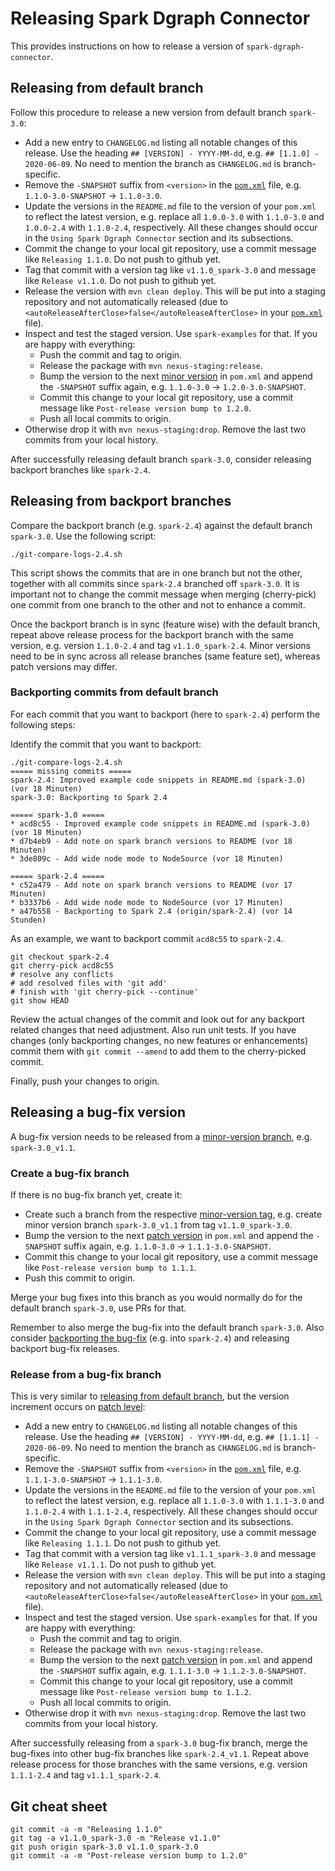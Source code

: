 # Releasing Spark Dgraph Connector

This provides instructions on how to release a version of `spark-dgraph-connector`.

## Releasing from default branch

Follow this procedure to release a new version from default branch `spark-3.0`:

- Add a new entry to `CHANGELOG.md` listing all notable changes of this release. Use the heading `## [VERSION] - YYYY-MM-dd`, e.g. `## [1.1.0] - 2020-06-09`. No need to mention the branch as `CHANGELOG.md` is branch-specific.
- Remove the `-SNAPSHOT` suffix from `<version>` in the [`pom.xml`](pom.xml) file, e.g. `1.1.0-3.0-SNAPSHOT` → `1.1.0-3.0`.
- Update the versions in the `README.md` file to the version of your `pom.xml` to reflect the latest version, e.g. replace all `1.0.0-3.0` with `1.1.0-3.0` and `1.0.0-2.4` with `1.1.0-2.4`, respectively.
  All these changes should occur in the `Using Spark Dgraph Connector` section and its subsections.
- Commit the change to your local git repository, use a commit message like `Releasing 1.1.0`. Do not push to github yet.
- Tag that commit with a version tag like `v1.1.0_spark-3.0` and message like `Release v1.1.0`. Do not push to github yet.
- Release the version with `mvn clean deploy`. This will be put into a staging repository and not automatically released (due to `<autoReleaseAfterClose>false</autoReleaseAfterClose>` in your [`pom.xml`](pom.xml) file).
- Inspect and test the staged version. Use `spark-examples` for that. If you are happy with everything:
  - Push the commit and tag to origin.
  - Release the package with `mvn nexus-staging:release`.
  - Bump the version to the next [minor version](https://semver.org/) in `pom.xml` and append the `-SNAPSHOT` suffix again, e.g. `1.1.0-3.0` → `1.2.0-3.0-SNAPSHOT`.
  - Commit this change to your local git repository, use a commit message like `Post-release version bump to 1.2.0`.
  - Push all local commits to origin.
- Otherwise drop it with `mvn nexus-staging:drop`. Remove the last two commits from your local history.

After successfully releasing default branch `spark-3.0`, consider releasing backport branches like `spark-2.4`.

## Releasing from backport branches

Compare the backport branch (e.g. `spark-2.4`) against the default branch `spark-3.0`. Use the following script:

    ./git-compare-logs-2.4.sh

This script shows the commits that are in one branch but not the other, together with all commits
since `spark-2.4` branched off `spark-3.0`. It is important not to change the commit message when
merging (cherry-pick) one commit from one branch to the other and not to enhance a commit.

Once the backport branch is in sync (feature wise) with the default branch, repeat above release process
for the backport branch with the same version, e.g. version `1.1.0-2.4` and tag `v1.1.0_spark-2.4`.
Minor versions need to be in sync across all release branches (same feature set), whereas patch versions may differ.

### Backporting commits from default branch

For each commit that you want to backport (here to `spark-2.4`) perform the following steps:

Identify the commit that you want to backport:

    ./git-compare-logs-2.4.sh
    ===== missing commits =====
    spark-2.4: Improved example code snippets in README.md (spark-3.0) (vor 18 Minuten)
    spark-3.0: Backporting to Spark 2.4

    ===== spark-3.0 =====
    * acd8c55 - Improved example code snippets in README.md (spark-3.0) (vor 18 Minuten)
    * d7b4eb9 - Add note on spark branch versions to README (vor 18 Minuten)
    * 3de809c - Add wide node mode to NodeSource (vor 18 Minuten)

    ===== spark-2.4 =====
    * c52a479 - Add note on spark branch versions to README (vor 17 Minuten)
    * b3337b6 - Add wide node mode to NodeSource (vor 17 Minuten)
    * a47b558 - Backporting to Spark 2.4 (origin/spark-2.4) (vor 14 Stunden)

As an example, we want to backport commit `acd8c55` to `spark-2.4`.

    git checkout spark-2.4
    git cherry-pick acd8c55
    # resolve any conflicts
    # add resolved files with 'git add'
    # finish with 'git cherry-pick --continue'
    git show HEAD

Review the actual changes of the commit and look out for any backport related changes that need adjustment.
Also run unit tests. If you have changes (only backporting changes, no new features or enhancements) commit
them with `git commit --amend` to add them to the cherry-picked commit.

Finally, push your changes to origin.

## Releasing a bug-fix version

A bug-fix version needs to be released from a [minor-version branch](https://semver.org/), e.g. `spark-3.0_v1.1`.

### Create a bug-fix branch

If there is no bug-fix branch yet, create it:

- Create such a branch from the respective [minor-version tag](https://semver.org/), e.g. create minor version branch `spark-3.0_v1.1` from tag `v1.1.0_spark-3.0`.
- Bump the version to the next [patch version](https://semver.org/) in `pom.xml` and append the `-SNAPSHOT` suffix again, e.g. `1.1.0-3.0` → `1.1.1-3.0-SNAPSHOT`.
- Commit this change to your local git repository, use a commit message like `Post-release version bump to 1.1.1`.
- Push this commit to origin.

Merge your bug fixes into this branch as you would normally do for the default branch `spark-3.0`, use PRs for that.

Remember to also merge the bug-fix into the default branch `spark-3.0`. Also consider [backporting the bug-fix](#backporting-commits-from-default-branch)
(e.g. into `spark-2.4`) and releasing backport bug-fix releases.

### Release from a bug-fix branch

This is very similar to [releasing from default branch](#releasing-from-default-branch),
but the version increment occurs on [patch level](https://semver.org/):

- Add a new entry to `CHANGELOG.md` listing all notable changes of this release. Use the heading `## [VERSION] - YYYY-MM-dd`, e.g. `## [1.1.1] - 2020-06-09`. No need to mention the branch as `CHANGELOG.md` is branch-specific.
- Remove the `-SNAPSHOT` suffix from `<version>` in the [`pom.xml`](pom.xml) file, e.g. `1.1.1-3.0-SNAPSHOT` → `1.1.1-3.0`.
- Update the versions in the `README.md` file to the version of your `pom.xml` to reflect the latest version, e.g. replace all `1.1.0-3.0` with `1.1.1-3.0` and `1.1.0-2.4` with `1.1.1-2.4`, respectively.
  All these changes should occur in the `Using Spark Dgraph Connector` section and its subsections.
- Commit the change to your local git repository, use a commit message like `Releasing 1.1.1`. Do not push to github yet.
- Tag that commit with a version tag like `v1.1.1_spark-3.0` and message like `Release v1.1.1`. Do not push to github yet.
- Release the version with `mvn clean deploy`. This will be put into a staging repository and not automatically released (due to `<autoReleaseAfterClose>false</autoReleaseAfterClose>` in your [`pom.xml`](pom.xml) file).
- Inspect and test the staged version. Use `spark-examples` for that. If you are happy with everything:
  - Push the commit and tag to origin.
  - Release the package with `mvn nexus-staging:release`.
  - Bump the version to the next [patch version](https://semver.org/) in `pom.xml` and append the `-SNAPSHOT` suffix again, e.g. `1.1.1-3.0` → `1.1.2-3.0-SNAPSHOT`.
  - Commit this change to your local git repository, use a commit message like `Post-release version bump to 1.1.2`.
  - Push all local commits to origin.
- Otherwise drop it with `mvn nexus-staging:drop`. Remove the last two commits from your local history.

After successfully releasing from a `spark-3.0` bug-fix branch, merge the bug-fixes into other bug-fix branches like `spark-2.4_v1.1`.
Repeat above release process for those branches with the same versions, e.g. version `1.1.1-2.4` and tag `v1.1.1_spark-2.4`.

## Git cheat sheet

    git commit -a -m "Releasing 1.1.0"
    git tag -a v1.1.0_spark-3.0 -m "Release v1.1.0"
    git push origin spark-3.0 v1.1.0_spark-3.0
    git commit -a -m "Post-release version bump to 1.2.0"
